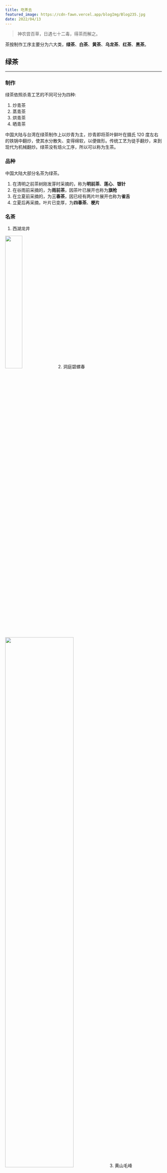 ```yaml
---
title: 吃茶去
featured_image: https://cdn-fawn.vercel.app/blogImg/Blog235.jpg
date: 2022/04/13
---
```


> 神农尝百草，日遇七十二毒，得茶而解之。

茶按制作工序主要分为六大类，**绿茶**、**白茶**、**黄茶**、**乌龙茶**、**红茶**、**黑茶**。

## 绿茶
***  
### 制作
绿茶依照杀青工艺的不同可分为四种: 
1. 炒青茶
2. 蒸青茶
3. 烘青茶
4. 晒青茶

中国大陆与台湾在绿茶制作上以炒青为主，炒青即将茶叶鲜叶在摄氏 120 度左右的铁锅中翻炒，使其水分散失、变得绵软，以便做形。传统工艺为徒手翻炒，来到现代为机械翻炒。绿茶没有焙火工序，所以可以称为生茶。

### 品种
中国大陆大部分名茶为绿茶。
1. 在清明之前茶树刚发芽时采摘的，称为**明前茶**、**莲心**、**银针**
2. 在谷雨前采摘的，为**雨前茶**，因茶叶已展开也称为**旗枪**
3. 在立夏前采摘的，为**三春茶**，因已经有两片叶展开也称为**雀舌**
4. 立夏后再采摘，叶片已变厚，为**四春茶**、**梗片**

### 名茶
1. 西湖龙井

<img src="https://cdn-fawn.vercel.app/contentImg/tea/xihulongjing.jpg" width="33%" alt="">
2. 洞庭碧螺春
<img src="https://cdn-fawn.vercel.app/contentImg/tea/biluochun.jpg" width="66%" alt="">
3. 黄山毛峰
<img src="https://cdn-fawn.vercel.app/contentImg/tea/maofeng.jpg" width="66%" alt="">
4. 六安瓜片
<img src="https://cdn-fawn.vercel.app/contentImg/tea/luanguapian.jpg" width="66%" alt="">
5. 太平猴魁
<img src="https://cdn-fawn.vercel.app/contentImg/tea/taipinghoukui.jpg" width="66%" alt="">
6. 信阳毛尖
<img src="https://cdn-fawn.vercel.app/contentImg/tea/xinyangmaojian.jpg" width="66%" alt="">
7. 安吉白茶
<img src="https://cdn-fawn.vercel.app/contentImg/tea/anjibaicha.jpg" width="66%" alt="">
8. 金坛雀舌

## 黄茶
***  
### 制作
黄茶是一种与绿茶的加工工艺略有不同的茶，多了一道焖堆渥黄工序。

### 品种
1. 黄大茶
2. 黄小茶
3. 黄芽茶

### 名茶
1. 君山银针
2. 霍山黄芽

## 白茶
***  
### 制作
白茶是指一种采摘后，不经过杀青或揉捻，只经过日晒或文火干燥后所制成的茶叶，属微发酵茶。

### 品种
1. 白芽茶
2. 白叶茶

### 名茶
1. 白毫银针
<img src="https://cdn-fawn.vercel.app/contentImg/tea/baihaoyinzhen.jpg" width="66%" alt="">
2. 白牡丹
<img src="https://cdn-fawn.vercel.app/contentImg/tea/baimudan.jpg" width="66%" alt="">
3. 寿眉

## 乌龙茶
***  
### 制作
乌龙茶是一种半发酵茶，其制作方法，是让茶叶进行发酵，在完全发酵之前，利用加热等手法，停止发酵过程，以创造独特的风味。

### 品种
1. 闽南乌龙茶
2. 闽北乌龙茶
3. 潮州乌龙茶
4. 台湾乌龙茶

### 名茶
1. 大红袍
<img src="https://cdn-fawn.vercel.app/contentImg/tea/dahongpao.jpg" width="66%" alt="">
2. 安溪铁观音
<img src="https://cdn-fawn.vercel.app/contentImg/tea/tieguanyin.jpg" width="66%" alt="">
3. 凤凰单枞
<img src="https://cdn-fawn.vercel.app/contentImg/tea/fenghuangdancong.jpg" width="66%" alt="">

## 红茶
***  
### 制作
红茶是经过采摘、萎凋、揉捻、发酵、干燥等步骤生产出来的，比绿茶多了发酵的过程。红茶的茶叶呈黑色，或黑色中参杂着嫩芽的橙黄色，茶汤呈深红色。属全发酵茶。

### 品种
1. 小种红茶
2. 功夫红茶
3. 红碎茶

### 名茶
1. 正山小种
<img src="https://cdn-fawn.vercel.app/contentImg/tea/zhengshanxiaozhong.jpg" width="66%" alt="">
2. 金骏眉
<img src="https://cdn-fawn.vercel.app/contentImg/tea/jinjunmei.jpg" width="66%" alt="">
3. 祁门红茶
4. 滇红
<img src="https://cdn-fawn.vercel.app/contentImg/tea/dianhong.jpg" width="66%" alt="">

## 黑茶
***  
### 制作
陈放茶叶数个月或数年，让其中的麹菌发酵后制成，泡出的茶汤颜色呈黑褐色且混浊，属后发酵茶。

### 品种
1. 云南普洱茶
2. 湖南黑茶

### 名茶
1. 普洱生茶
2. 普洱熟茶
<img src="https://cdn-fawn.vercel.app/contentImg/tea/puer.jpeg" width="66%" alt="">